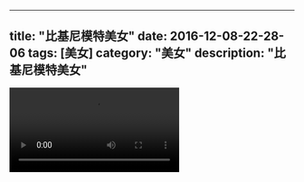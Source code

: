 
---
title: "比基尼模特美女"
date: 2016-12-08-22-28-06
tags: [美女]
category: "美女"
description: "比基尼模特美女"
---
<video src="http://ohtsqip0g.bkt.clouddn.com/比基尼模特美女-美女-美女.mp4" controls="controls"></video>
